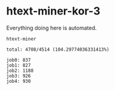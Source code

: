 # htext-miner-kor-3

Everything doing here is automated.

```
htext-miner

total: 4708/4514 (104.29774036331413%)

job0: 837
job1: 827
job2: 1188
job3: 926
job4: 930
```
